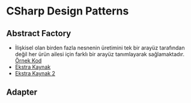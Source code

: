 # CSharp Design Patterns
## Abstract Factory
- İlişkisel olan birden fazla nesnenin üretimini tek bir arayüz tarafından değil her ürün ailesi için farklı bir arayüz tanımlayarak sağlamaktadır.
[Örnek Kod](https://github.com/ExorTek/c-sharp-design-patterns/blob/master/AbstractFactory/Program.cs)
- [Ekstra Kaynak](https://hakantopuz.medium.com/abstract-factory-design-pattern-nedir-ne-zaman-ve-nas%C4%B1l-kullan%C4%B1l%C4%B1r-25dea188477c) 
- [Ekstra Kaynak 2](https://yasinmemic.medium.com/abstract-factory-design-pattern-d142de6a883c) 
## Adapter


